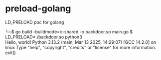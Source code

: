 # preload-golang
LD_PRELOAD poc for golang

└─$ go build -buildmode=c-shared -o backdoor.so main.go
$ LD_PRELOAD=./backdoor.so python3   
Hello, world!
Python 3.13.2 (main, Mar 13 2025, 14:29:07) [GCC 14.2.0] on linux
Type "help", "copyright", "credits" or "license" for more information.
exit() 
